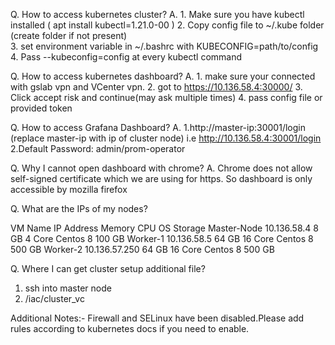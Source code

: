 Q. How to access kubernetes cluster?
A. 1. Make sure you have kubectl installed ( apt install kubectl=1.21.0-00 )
   2. Copy config file to ~/.kube folder (create folder if not present)  
   3. set environment variable in ~/.bashrc with KUBECONFIG=path/to/config
   4. Pass --kubeconfig=config at every kubectl command
   
Q. How to access kubernetes dashboard?
A. 1. make sure your connected with gslab vpn and VCenter vpn.
   2. got to https://10.136.58.4:30000/ 
   3. Click accept risk and continue(may ask multiple times)
   4. pass config file or provided token

Q. How to access Grafana Dashboard?
A. 1.http://master-ip:30001/login (replace master-ip with ip of cluster node) i.e  http://10.136.58.4:30001/login
   2.Default Password: admin/prom-operator

Q. Why I cannot open dashboard with chrome?
A. Chrome does not allow self-signed certificate which we are using for https.
   So dashboard is only accessible by mozilla firefox

Q. What are the IPs of my nodes?

VM Name	    IP Address	   Memory	CPU	     OS	        Storage
Master-Node	10.136.58.4	   8 GB	    4 Core	 Centos 8	100 GB
Worker-1	10.136.58.5	   64 GB	16 Core	 Centos 8	500 GB
Worker-2	10.136.57.250  64 GB	16 Core	 Centos 8	500 GB


Q. Where I can get cluster setup additional file?
   1. ssh into master node 
   2. /iac/cluster_vc

Additional Notes:- Firewall and SELinux have been disabled.Please add rules according to kubernetes docs if you need to enable.
